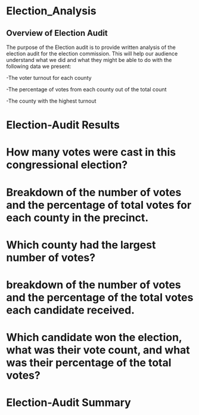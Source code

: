 # Election_Analysis

##  Overview of Election Audit
The purpose of the Election audit is to provide written analysis of the election audit for the election commission. This will help our audience understand what we did and what they might be able to do with the following data we present:

-The voter turnout for each county

-The percentage of votes from each county out of the total count

-The county with the highest turnout

# Election-Audit Results
# How many votes were cast in this congressional election?


# Breakdown of the number of votes and the percentage of total votes for each county in the precinct.

# Which county had the largest number of votes?


# breakdown of the number of votes and the percentage of the total votes each candidate received.


# Which candidate won the election, what was their vote count, and what was their percentage of the total votes?


# Election-Audit Summary
